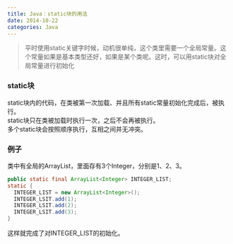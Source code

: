 ```yaml
---
title: Java：static块的用法
date: 2014-10-22
categories: Java
---
```

> 平时使用static关键字时候，动机很单纯，这个类里需要一个全局常量。这个常量如果是基本类型还好，如果是某个类呢。这时，可以用static块对全局常量进行初始化


### static块

static块内的代码，在类被第一次加载、并且所有static常量初始化完成后，被执行。  
static块只在类被加载时执行一次，之后不会再被执行。  
多个static块会按照顺序执行，互相之间并无冲突。  

### 例子

类中有全局的ArrayList，里面存有3个Integer，分别是1、2、3。

```Java
public static final ArrayList<Integer> INTEGER_LIST;
static {
  INTEGER_LIST = new ArrayList<Integer>();
  INTEGER_LSIT.add(1);
  INTEGER_LSIT.add(2);
  INTEGER_LSIT.add(3);
}
```
这样就完成了对INTEGER_LIST的初始化。
